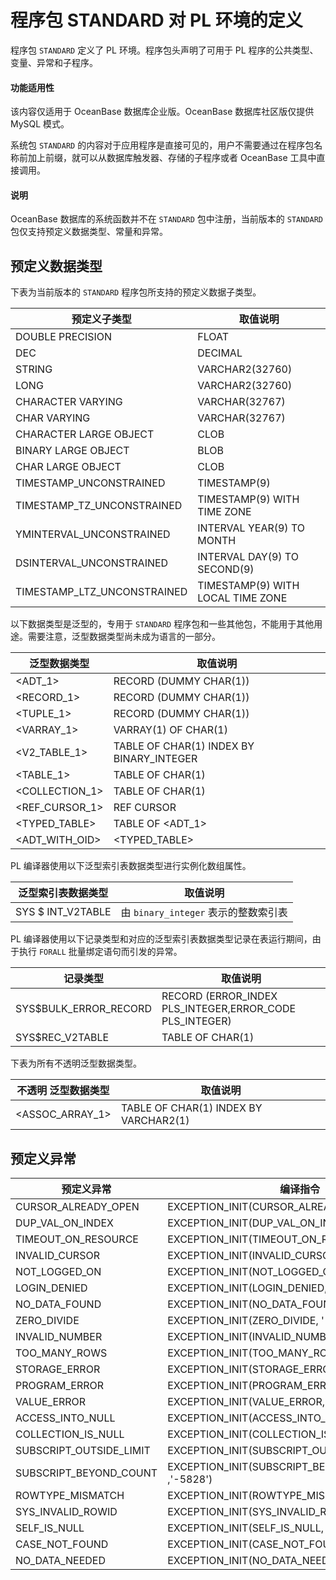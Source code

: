 程序包 STANDARD 对 PL 环境的定义 
============================================

程序包 `STANDARD` 定义了 PL 环境。程序包头声明了可用于 PL 程序的公共类型、变量、异常和子程序。

  <main id="notice" >
    <h4>功能适用性</h4>
    <p>该内容仅适用于 OceanBase 数据库企业版。OceanBase 数据库社区版仅提供 MySQL 模式。</p>
  </main>

系统包 `STANDARD` 的内容对于应用程序是直接可见的，用户不需要通过在程序包名称前加上前缀，就可以从数据库触发器、存储的子程序或者 OceanBase 工具中直接调用。

  <main id="notice" type='explain'>
    <h4>说明</h4>
    <p>OceanBase 数据库的系统函数并不在 <code>STANDARD</code> 包中注册，当前版本的 <code>STANDARD</code> 包仅支持预定义数据类型、常量和异常。</p>
  </main>

预定义数据类型 
----------------------------

下表为当前版本的 `STANDARD` 程序包所支持的预定义数据子类型。


|         **预定义子类型**          |             **取值说明**              |
|-----------------------------|-----------------------------------|
| DOUBLE PRECISION            | FLOAT                             |
| DEC                         | DECIMAL                           |
| STRING                      | VARCHAR2(32760)                   |
| LONG                        | VARCHAR2(32760)                   |
| CHARACTER VARYING           | VARCHAR(32767)                    |
| CHAR VARYING                | VARCHAR(32767)                    |
| CHARACTER LARGE OBJECT      | CLOB                              |
| BINARY LARGE OBJECT         | BLOB                              |
| CHAR LARGE OBJECT           | CLOB                              |
| TIMESTAMP_UNCONSTRAINED     | TIMESTAMP(9)                      |
| TIMESTAMP_TZ_UNCONSTRAINED  | TIMESTAMP(9) WITH TIME ZONE       |
| YMINTERVAL_UNCONSTRAINED    | INTERVAL YEAR(9) TO MONTH         |
| DSINTERVAL_UNCONSTRAINED    | INTERVAL DAY(9) TO SECOND(9)      |
| TIMESTAMP_LTZ_UNCONSTRAINED | TIMESTAMP(9) WITH LOCAL TIME ZONE |



以下数据类型是泛型的，专用于 `STANDARD` 程序包和一些其他包，不能用于其他用途。需要注意，泛型数据类型尚未成为语言的一部分。


|    **泛型数据类型**    |                 **取值说明**                 |
|------------------|------------------------------------------|
| \<ADT_1\>        | RECORD (DUMMY CHAR(1))                   |
| \<RECORD_1\>     | RECORD (DUMMY CHAR(1))                   |
| \<TUPLE_1\>      | RECORD (DUMMY CHAR(1))                   |
| \<VARRAY_1\>     | VARRAY(1) OF CHAR(1)                     |
| \<V2_TABLE_1\>   | TABLE OF CHAR(1) INDEX BY BINARY_INTEGER |
| \<TABLE_1\>      | TABLE OF CHAR(1)                         |
| \<COLLECTION_1\> | TABLE OF CHAR(1)                         |
| \<REF_CURSOR_1\> | REF CURSOR                               |
| \<TYPED_TABLE\>  | TABLE OF \<ADT_1\>                       |
| \<ADT_WITH_OID\> | \<TYPED_TABLE\>                          |



PL 编译器使用以下泛型索引表数据类型进行实例化数组属性。 


|   **泛型索引表数据类型**   |          **取值说明**           |
|-------------------|-----------------------------|
| SYS $ INT_V2TABLE | 由 `binary_integer` 表示的整数索引表 |



PL 编译器使用以下记录类型和对应的泛型索引表数据类型记录在表运行期间，由于执行 `FORALL` 批量绑定语句而引发的异常。


|       **记录类型**        |                        **取值说明**                         |
|-----------------------|---------------------------------------------------------|
| SYS$BULK_ERROR_RECORD | RECORD (ERROR_INDEX PLS_INTEGER,ERROR_CODE PLS_INTEGER) |
| SYS$REC_V2TABLE       | TABLE OF CHAR(1)                                        |



下表为所有不透明泛型数据类型。


| **不透明** **泛型数据类型** |               **取值说明**                |
|--------------------|---------------------------------------|
| \<ASSOC_ARRAY_1\>  | TABLE OF CHAR(1) INDEX BY VARCHAR2(1) |



预定义异常 
--------------------------



|        **预定义异常**        |                      编译指令                       |
|-------------------------|-------------------------------------------------|
| CURSOR_ALREADY_OPEN     | EXCEPTION_INIT(CURSOR_ALREADY_OPEN, '-5589')    |
| DUP_VAL_ON_INDEX        | EXCEPTION_INIT(DUP_VAL_ON_INDEX, '-5024')       |
| TIMEOUT_ON_RESOURCE     | EXCEPTION_INIT(TIMEOUT_ON_RESOURCE, '-5848')    |
| INVALID_CURSOR          | EXCEPTION_INIT(INVALID_CURSOR, '-5844')         |
| NOT_LOGGED_ON           | EXCEPTION_INIT(NOT_LOGGED_ON, '-5846')          |
| LOGIN_DENIED            | EXCEPTION_INIT(LOGIN_DENIED, '-5845')           |
| NO_DATA_FOUND           | EXCEPTION_INIT(NO_DATA_FOUND, '-4026')          |
| ZERO_DIVIDE             | EXCEPTION_INIT(ZERO_DIVIDE, '-4333')            |
| INVALID_NUMBER          | EXCEPTION_INIT(INVALID_NUMBER, '-5114')         |
| TOO_MANY_ROWS           | EXCEPTION_INIT(TOO_MANY_ROWS, '-5294')          |
| STORAGE_ERROR           | EXCEPTION_INIT(STORAGE_ERROR, '-5842')          |
| PROGRAM_ERROR           | EXCEPTION_INIT(PROGRAM_ERROR, '-5840')          |
| VALUE_ERROR             | EXCEPTION_INIT(VALUE_ERROR, '-5677')            |
| ACCESS_INTO_NULL        | EXCEPTION_INIT(ACCESS_INTO_NULL, '-5837')       |
| COLLECTION_IS_NULL      | EXCEPTION_INIT(COLLECTION_IS_NULL , '-5838')    |
| SUBSCRIPT_OUTSIDE_LIMIT | EXCEPTION_INIT(SUBSCRIPT_OUTSIDE_LIMIT,'-5843') |
| SUBSCRIPT_BEYOND_COUNT  | EXCEPTION_INIT(SUBSCRIPT_BEYOND_COUNT ,'-5828') |
| ROWTYPE_MISMATCH        | EXCEPTION_INIT(ROWTYPE_MISMATCH, '-5841')       |
| SYS_INVALID_ROWID       | EXCEPTION_INIT(SYS_INVALID_ROWID, '-5802')      |
| SELF_IS_NULL            | EXCEPTION_INIT(SELF_IS_NULL, '-5847')           |
| CASE_NOT_FOUND          | EXCEPTION_INIT(CASE_NOT_FOUND, '-5571')         |
| NO_DATA_NEEDED          | EXCEPTION_INIT(NO_DATA_NEEDED, '-5839')         |


